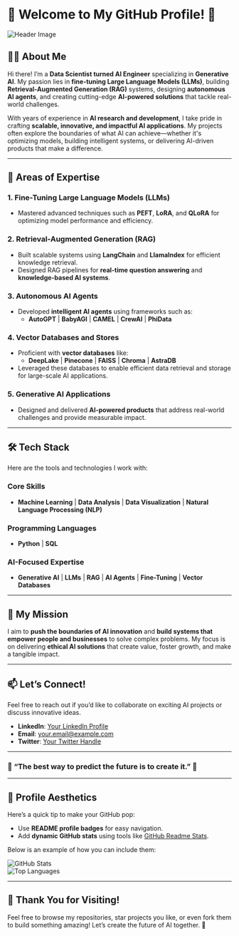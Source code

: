 # 🌟 Welcome to My GitHub Profile! 🌟

![Header Image](https://via.placeholder.com/1200x400.png?text=Welcome+to+My+GitHub+Profile) <!-- Replace this link with a custom header image -->

## 👨‍💻 About Me

Hi there! I’m a **Data Scientist turned AI Engineer** specializing in **Generative AI**. My passion lies in **fine-tuning Large Language Models (LLMs)**, building **Retrieval-Augmented Generation (RAG)** systems, designing **autonomous AI agents**, and creating cutting-edge **AI-powered solutions** that tackle real-world challenges.

With years of experience in **AI research and development**, I take pride in crafting **scalable, innovative, and impactful AI applications**. My projects often explore the boundaries of what AI can achieve—whether it's optimizing models, building intelligent systems, or delivering AI-driven products that make a difference.

---

## 🧠 Areas of Expertise

### **1. Fine-Tuning Large Language Models (LLMs)**  
- Mastered advanced techniques such as **PEFT**, **LoRA**, and **QLoRA** for optimizing model performance and efficiency.

### **2. Retrieval-Augmented Generation (RAG)**  
- Built scalable systems using **LangChain** and **LlamaIndex** for efficient knowledge retrieval.  
- Designed RAG pipelines for **real-time question answering** and **knowledge-based AI systems**.

### **3. Autonomous AI Agents**  
- Developed **intelligent AI agents** using frameworks such as:  
  - **AutoGPT** | **BabyAGI** | **CAMEL** | **CrewAI** | **PhiData**  

### **4. Vector Databases and Stores**  
- Proficient with **vector databases** like:  
  - **DeepLake** | **Pinecone** | **FAISS** | **Chroma** | **AstraDB**  
- Leveraged these databases to enable efficient data retrieval and storage for large-scale AI applications.

### **5. Generative AI Applications**  
- Designed and delivered **AI-powered products** that address real-world challenges and provide measurable impact.

---

## 🛠️ Tech Stack

Here are the tools and technologies I work with:

### **Core Skills**
- **Machine Learning** | **Data Analysis** | **Data Visualization** | **Natural Language Processing (NLP)**  

### **Programming Languages**
- **Python** | **SQL**

### **AI-Focused Expertise**
- **Generative AI** | **LLMs** | **RAG** | **AI Agents** | **Fine-Tuning** | **Vector Databases**

---

## 🚀 My Mission

I aim to **push the boundaries of AI innovation** and **build systems that empower people and businesses** to solve complex problems. My focus is on delivering **ethical AI solutions** that create value, foster growth, and make a tangible impact.

---

## 📫 Let’s Connect!

Feel free to reach out if you’d like to collaborate on exciting AI projects or discuss innovative ideas.  
- **LinkedIn**: [Your LinkedIn Profile](https://www.linkedin.com/in/jacobasir/)  
- **Email**: [your.email@example.com](jacobasir2@gmail.com)  
- **Twitter**: [Your Twitter Handle](https://x.com/j_viston)

---

### 🌟 “The best way to predict the future is to create it.” 🌟

---

## 🎨 Profile Aesthetics

Here’s a quick tip to make your GitHub pop:  
- Use **README profile badges** for easy navigation.  
- Add **dynamic GitHub stats** using tools like [GitHub Readme Stats](https://github.com/anuraghazra/github-readme-stats).  

Below is an example of how you can include them:

![GitHub Stats](https://github-readme-stats.vercel.app/api?username=your-username&show_icons=true&theme=radical)  
![Top Languages](https://github-readme-stats.vercel.app/api/top-langs/?username=your-username&layout=compact&theme=radical)

---

## 🎉 Thank You for Visiting!

Feel free to browse my repositories, star projects you like, or even fork them to build something amazing! Let’s create the future of AI together. 🚀
